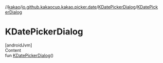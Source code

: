 //[kakao](../../../index.md)/[io.github.kakaocup.kakao.picker.date](../index.md)/[KDatePickerDialog](index.md)/[KDatePickerDialog](-k-date-picker-dialog.md)



# KDatePickerDialog  
[androidJvm]  
Content  
fun [KDatePickerDialog](-k-date-picker-dialog.md)()  



